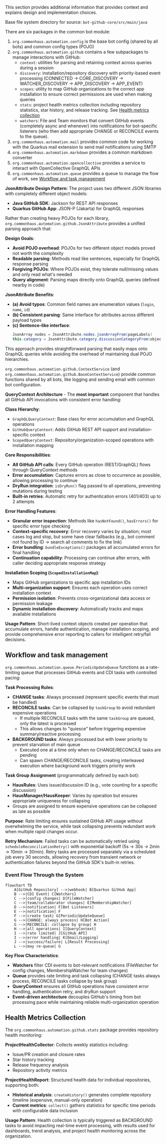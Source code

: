 This section provides additional information that provides context and explains design and implementation choices.

Base file system directory for source: `bot-github-core/src/main/java`

There are six packages in the common bot module:

1. `org.commonhaus.automation.config` is the base bot config (shared by all bots) and common config types (POJO)
2. `org.commonhaus.automation.github` contains a few subpackages to manage interactions with GitHub: 
    - `context`: utilities for parsing and retaining context across queries during a session
    - `discovery`: installation/repository discovery with priority-based event processing (CONNECTED → CORE_DISCOVERY → 
  WATCHER_DISCOVERY → APP_DISCOVERY → APP_EVENT)
    - `scopes`: utility to map GitHub organizations to the correct app installation to ensure correct permissions are used when making queries
    - `stats`: project health metrics collection including repository statistics, star history, and release tracking. See [Health metrics collection](#health-metrics-collection)
    - `watchers`: File and Team monitors that convert GitHub events (completely async and whenever) into notifications for bot-specific listeners (who then add appropriate CHANGE or RECONCILE events to the queue).
3. `org.commonhaus.automation.mail` provides common code for working with the Quarkus mail extension to send mail notifications using SMTP
4. `org.commonhaus.automation.markdown` provides a common markdown converter
5. `org.commonhaus.automation.opencollective` provides a service to interact with OpenCollective GraphQL APIs
6. `org.commonhaus.automation.queue` provides a queue to manage the flow of work, see [Workflow and task management](#workflow-and-task-management)

**JsonAttribute Design Pattern**: The project uses two different JSON libraries with completely different object models:
- **Java GitHub SDK**: Jackson for REST API responses
- **Quarkus GitHub App**: JSON-P (Jakarta) for GraphQL responses

Rather than creating heavy POJOs for each library, `org.commonhaus.automation.github.JsonAttribute` provides a unified parsing approach that:

**Design Goals**:
- **Avoid POJO overhead**: POJOs for two different object models proved not worth the complexity
- **Readable parsing**: Methods read like sentences, especially for GraphQL response parsing
- **Forgiving POJOs**: Where POJOs exist, they tolerate null/missing values and only read what's needed
- **Query alignment**: Parsing maps directly onto GraphQL queries (defined nearby in code)

**JsonAttribute Benefits**:
- **(a) Avoid typos**: Common field names are enumeration values (`login`, `name`, `id`)
- **(b) Consistent parsing**: Same interface for attributes across different payload types
- **(c) Sentence-like interface**: 
    ```java
    JsonArray nodes = JsonAttribute.nodes.jsonArrayFrom(pageLabels)
    this.category = JsonAttribute.category.discussionCategoryFrom(object);
    ```

This approach provides straightforward parsing that easily maps onto GraphQL queries while avoiding the overhead of maintaining dual POJO hierarchies.

`org.commonhaus.automation.github.ContextService` (and `org.commonhaus.automation.github.BaseContextService`) provide common functions shared by all bots, like logging and sending email with common bot configuration.

**QueryContext Architecture** - The **most important** component that handles all GitHub API invocations with consistent error handling:

**Class Hierarchy**:
- `GraphQLQueryContext`: Base class for error accumulation and GraphQL operations
- `GitHubQueryContext`: Adds GitHub REST API support and installation-specific context
- `ScopedQueryContext`: Repository/organization-scoped operations with installation mapping

**Core Responsibilities**:
- **All GitHub API calls**: Every GitHub operation (REST/GraphQL) flows through QueryContext methods
- **Error accumulation**: Captures errors as close to occurrence as possible, allowing processing to continue
- **DryRun integration**: `isDryRun()` flag passed to all operations, preventing mutations during testing
- **Built-in retries**: Automatic retry for authentication errors (401/403) up to 2 attempts

**Error Handling Features**:
- **Granular error inspection**: Methods like `hasNotFound()`, `hasErrors()` for specific error type checking
- **Context-specific recovery**: Error recovery varies by situation; most cases log and stop, but some have clear fallbacks (e.g., bot comment not found by ID → search all comments to fix the link)
- **Error bundling**: `bundleExceptions()` packages all accumulated errors for final handling
- **Continuation capability**: Processing can continue after errors, with caller deciding appropriate response strategy

**Installation Scoping (`ScopedInstallationMap`)**:
- Maps GitHub organizations to specific app installation IDs
- **Multi-organization support**: Ensures each operation uses correct installation context
- **Permission isolation**: Prevents cross-organizational data access or permission leakage
- **Dynamic installation discovery**: Automatically tracks and maps available installations

**Usage Pattern**: Short-lived context objects created per operation that accumulate errors, handle authentication, manage installation scoping, and provide comprehensive error reporting to callers for intelligent retry/fail decisions.

## Workflow and task management

`org.commonhaus.automation.queue.PeriodicUpdateQueue` functions as a rate-limiting queue that processes GitHub events and CDI tasks with controlled pacing:

**Task Processing Rules**:
- **CHANGE tasks**: Always processed (represent specific events that must be handled)
- **RECONCILE tasks**: Can be collapsed by `taskGroup` to avoid redundant expensive operations
  - If multiple RECONCILE tasks with the same `taskGroup` are queued, only the latest is processed
  - This allows changes to "quiesce" before triggering expensive summary/reactive processing
- **BACKGROUND tasks**: Always processed but with lower priority to prevent starvation of main queue
    - Executed one at a time only when no CHANGE/RECONCILE tasks are pending
    - Can spawn CHANGE/RECONCILE tasks, creating interleaved execution where background work triggers priority work

**Task Group Assignment** (programmatically defined by each bot):
- **HausRules**: Uses issue/discussion ID (e.g., vote counting for a specific discussion)
- **HausManager/HausKeeper**: Varies by operation but ensures appropriate uniqueness for collapsing
- Groups are assigned to ensure expensive operations can be collapsed as late as possible

**Purpose**: Rate limiting ensures sustained GitHub API usage without overwhelming the service, while task collapsing prevents redundant work when multiple rapid changes occur.

**Retry Mechanism**: Failed tasks can be automatically retried using `scheduleReconciliationRetry()` with exponential
backoff (5s → 30s → 2min → 10min → 30min). Retry tasks are processed separately via a scheduled job every 30 seconds,
allowing recovery from transient network or authentication failures beyond the GitHub SDK's built-in retries.

### Event Flow Through the System

```mermaid
flowchart TD
    A[GitHub Repository] -->|webhook| B[Quarkus GitHub App]
    B -->|CDI Event| C{Watchers}
    C -->|config changes| D[FileWatcher]
    C -->|team/collaborator changes| E[MembershipWatcher]
    D -->|notification| F[Bot Listeners]
    E -->|notification| F
    F -->|create task| G[PeriodicUpdateQueue]
    G -->|CHANGE: always process| H[Bot Action]
    G -->|RECONCILE: collapse by group| H
    H -->|all operations| I[QueryContext]
    I -->|rate limited| J[GitHub API]
    I -->|error handling| K[Email/Logging]
    J -->|success/failure| L[Result Processing]
    L -->|may re-queue| G
```

**Key Flow Characteristics**:
- **Watchers** filter CDI events to bot-relevant notifications (FileWatcher for config changes, MembershipWatcher for team changes)
- **Queue** provides rate limiting and task collapsing (CHANGE tasks always process, RECONCILE tasks collapse by task group)
- **QueryContext** ensures all GitHub operations have consistent error handling, authentication retry, and dryRun support
- **Event-driven architecture** decouples GitHub's timing from bot processing pace while maintaining reliable multi-organization operation

## Health Metrics Collection

The `org.commonhaus.automation.github.stats` package provides repository health monitoring:

**ProjectHealthCollector**: Collects weekly statistics including:
- Issue/PR creation and closure rates
- Star history tracking
- Release frequency analysis
- Repository activity metrics

**ProjectHealthReport**: Structured health data for individual repositories, supporting both:
- **Historical analysis**: `createHistory()` generates complete repository timeline (expensive, manual-only operation)
- **Current metrics**: `collect()` gathers statistics for specific time periods with configurable data inclusion

**Usage Pattern**: Health collection is typically triggered as BACKGROUND tasks to avoid impacting real-time event
processing, with results used for dashboards, trend analysis, and project health monitoring across the organization.
